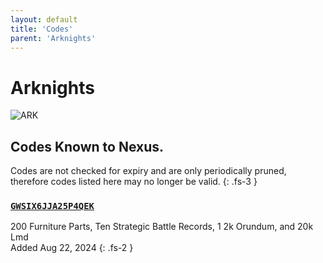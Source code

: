 ```yaml
---
layout: default
title: 'Codes'
parent: 'Arknights'
---
```


# Arknights

![ARK](https://cdn.discordapp.com/emojis/1270456178421534761.png)

## Codes Known to Nexus.

Codes are not checked for expiry and are only periodically pruned, therefore codes listed here may no longer be valid.
{: .fs-3 }

### [`GWSIX6JJA25P4QEK`](https://clipboard.nexus-codes.app/?copy=GWSIX6JJA25P4QEK)

200 Furniture Parts, Ten Strategic Battle Records, 1 2k Orundum, and 20k Lmd\
Added Aug 22, 2024
{: .fs-2 }